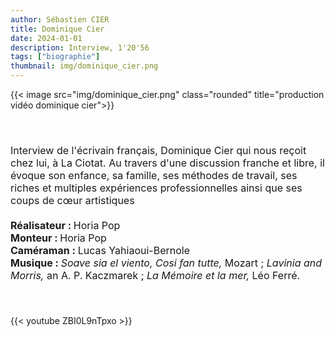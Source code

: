 ```yaml
---
author: Sébastien CIER
title: Dominique Cier
date: 2024-01-01
description: Interview, 1'20'56
tags: ["biographie"]
thumbnail: img/dominique_cier.png
---
```


{{< image src="img/dominique_cier.png" class="rounded" title="production vidéo dominique cier">}}

<p style='margin:0cm;font-size:16px;'>&nbsp;</p>
<p style='margin:0cm;font-size:16px;'>&nbsp;</p>
<p style='margin:0cm;font-size:16px;'>Interview de l'écrivain français, Dominique Cier qui nous reçoit chez lui, à La Ciotat. Au travers d'une discussion franche et libre, il évoque son enfance, sa famille, ses méthodes de travail, ses riches et multiples expériences professionnelles ainsi que ses coups de cœur artistiques
<p style='margin:0cm;font-size:16px;'>&nbsp;</p>
<p style='margin:0cm;font-size:16px;'><strong>Réalisateur : </strong>Horia Pop</p>
<p style='margin:0cm;font-size:16px;'><strong>Monteur : </strong>Horia Pop</p>
<p style='margin:0cm;font-size:16px;'><strong>Caméraman : </strong>Lucas Yahiaoui-Bernole</p>
<p style='margin:0cm;font-size:16px;'><strong>Musique : </strong><em>Soave sia el viento, Cosi fan tutte,</em> Mozart ; <em>Lavinia and Morris, </em>an A. P. Kaczmarek ; <em>La Mémoire et la mer, </em>Léo Ferré.</p>
<p style='margin:0cm;font-size:16px;'>&nbsp;</p>
<p style='margin:0cm;font-size:16px;'>&nbsp;</p>

{{< youtube ZBI0L9nTpxo >}}


